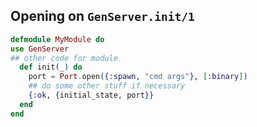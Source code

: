 ## Opening on `GenServer.init/1`
```elixir
defmodule MyModule do
use GenServer
## other code for module
  def init(_) do
    port = Port.open({:spawn, "cmd args"}, [:binary])
    ## do some other stuff if necessary
    {:ok, {initial_state, port}}
  end
end
```